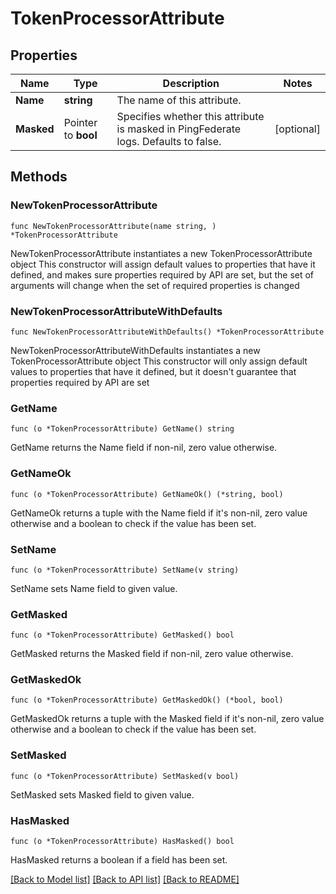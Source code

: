 # TokenProcessorAttribute

## Properties

Name | Type | Description | Notes
------------ | ------------- | ------------- | -------------
**Name** | **string** | The name of this attribute. | 
**Masked** | Pointer to **bool** | Specifies whether this attribute is masked in PingFederate logs. Defaults to false. | [optional] 

## Methods

### NewTokenProcessorAttribute

`func NewTokenProcessorAttribute(name string, ) *TokenProcessorAttribute`

NewTokenProcessorAttribute instantiates a new TokenProcessorAttribute object
This constructor will assign default values to properties that have it defined,
and makes sure properties required by API are set, but the set of arguments
will change when the set of required properties is changed

### NewTokenProcessorAttributeWithDefaults

`func NewTokenProcessorAttributeWithDefaults() *TokenProcessorAttribute`

NewTokenProcessorAttributeWithDefaults instantiates a new TokenProcessorAttribute object
This constructor will only assign default values to properties that have it defined,
but it doesn't guarantee that properties required by API are set

### GetName

`func (o *TokenProcessorAttribute) GetName() string`

GetName returns the Name field if non-nil, zero value otherwise.

### GetNameOk

`func (o *TokenProcessorAttribute) GetNameOk() (*string, bool)`

GetNameOk returns a tuple with the Name field if it's non-nil, zero value otherwise
and a boolean to check if the value has been set.

### SetName

`func (o *TokenProcessorAttribute) SetName(v string)`

SetName sets Name field to given value.


### GetMasked

`func (o *TokenProcessorAttribute) GetMasked() bool`

GetMasked returns the Masked field if non-nil, zero value otherwise.

### GetMaskedOk

`func (o *TokenProcessorAttribute) GetMaskedOk() (*bool, bool)`

GetMaskedOk returns a tuple with the Masked field if it's non-nil, zero value otherwise
and a boolean to check if the value has been set.

### SetMasked

`func (o *TokenProcessorAttribute) SetMasked(v bool)`

SetMasked sets Masked field to given value.

### HasMasked

`func (o *TokenProcessorAttribute) HasMasked() bool`

HasMasked returns a boolean if a field has been set.


[[Back to Model list]](../README.md#documentation-for-models) [[Back to API list]](../README.md#documentation-for-api-endpoints) [[Back to README]](../README.md)


